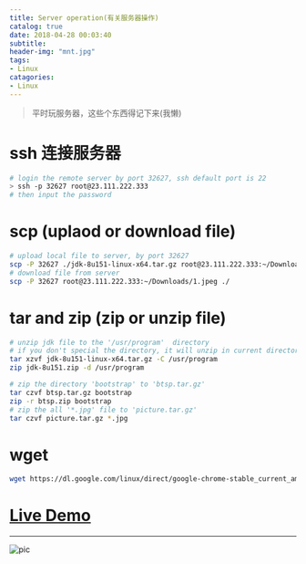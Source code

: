 ```yaml
---
title: Server operation(有关服务器操作)
catalog: true
date: 2018-04-28 00:03:40
subtitle:
header-img: "mnt.jpg"
tags:
- Linux
catagories:
- Linux
---
```

> 平时玩服务器，这些个东西得记下来(我懒)

# ssh 连接服务器
```bash
# login the remote server by port 32627, ssh default port is 22
> ssh -p 32627 root@23.111.222.333
# then input the password
```

# scp (uplaod or download file)
```bash
# upload local file to server, by port 32627
scp -P 32627 ./jdk-8u151-linux-x64.tar.gz root@23.111.222.333:~/Downloads
# download file from server
scp -P 32627 root@23.111.222.333:~/Downloads/1.jpeg ./
```

# tar and zip (zip or unzip file)

```bash
# unzip jdk file to the '/usr/program'  directory
# if you don't special the directory, it will unzip in current directory
tar xzvf jdk-8u151-linux-x64.tar.gz -C /usr/program
zip jdk-8u151.zip -d /usr/program

# zip the directory 'bootstrap' to 'btsp.tar.gz'
tar czvf btsp.tar.gz bootstrap
zip -r btsp.zip bootstrap
# zip the all '*.jpg' file to 'picture.tar.gz'
tar czvf picture.tar.gz *.jpg
```
# wget 

```bash
wget https://dl.google.com/linux/direct/google-chrome-stable_current_amd64.deb
```

# [Live Demo]()
---
![pic](./dh.jpg)